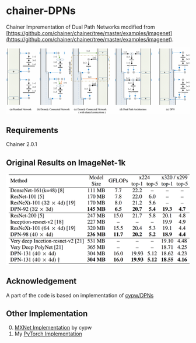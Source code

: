 # chainer-DPNs
Chainer Imprementation of Dual Path Networks modified from [https://github.com/chainer/chainer/tree/master/examples/imagenet](https://github.com/chainer/chainer/tree/master/examples/imagenet).  

![overview](imgs/overview.png)

## Requirements  
Chainer 2.0.1  

## Original Results on ImageNet-1k

<img src='imgs/original-results-on-imagenet1k.png' width="700px"/>

## Acknowledgement
A part of the code is based on implementation of [cypw/DPNs](https://github.com/cypw/DPNs)

## Other Implementation
0. [MXNet Implementation](https://github.com/cypw/DPNs) by cypw  
1. My [PyTorch Implementation](https://github.com/oyam/pytorch-DPNs)
